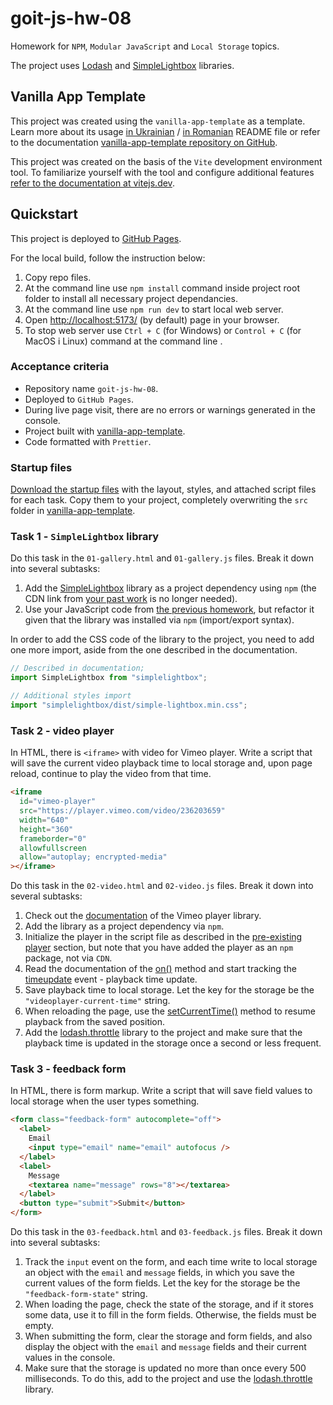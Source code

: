 # goit-js-hw-08

Homework for `NPM`, `Modular JavaScript` and `Local Storage` topics.

The project uses [Lodash](https://lodash.com/) and [SimpleLightbox](https://simplelightbox.com/) libraries.

## Vanilla App Template

This project was created using the `vanilla-app-template` as a template. Learn more about its usage [in Ukrainian](./README.vanilla-app-template.uk.md) / [in Romanian](./README.vanilla-app-template.ro.md) README file or refer to the documentation [vanilla-app-template repository on GitHub](https://github.com/goitacademy/vanilla-app-template).

This project was created on the basis of the `Vite` development environment tool. To familiarize yourself with the tool and configure additional features [refer to the documentation at vitejs.dev](https://vitejs.dev/).

## Quickstart

This project is deployed to [GitHub Pages](https://oleksandr-romashko.github.io/goit-js-hw-08/).

For the local build, follow the instruction below:

1. Copy repo files.
1. At the command line use `npm install` command inside project root folder to install all necessary project dependancies.
1. At the command line use `npm run dev` to start local web server.
1. Open [http://localhost:5173/](http://localhost:5173/) (by default) page in your browser.
1. To stop web server use `Ctrl + C` (for Windows) or 
`Control + C` (for MacOS і Linux) command at the command line . 

### Acceptance criteria

* Repository name `goit-js-hw-08`.
* Deployed to `GitHub Pages`.
* During live page visit, there are no errors or warnings generated in the console.
* Project built with [vanilla-app-template](https://github.com/goitacademy/vanilla-app-template).
* Code formatted with `Prettier`.

### Startup files

[Download the startup files](./assets/src.zip) with the layout, styles, and attached script files for each task. Copy them to your project, completely overwriting the `src` folder in [vanilla-app-template](https://github.com/goitacademy/vanilla-app-template).

### Task 1 - `SimpleLightbox` library

Do this task in the `01-gallery.html` and `01-gallery.js` files. Break it down into several subtasks:

1. Add the [SimpleLightbox](https://simplelightbox.com/) library as a project dependency using `npm` (the CDN link from [your past work](https://github.com/oleksandr-romashko/goit-js-finalproject) is no longer needed).
1. Use your JavaScript code from [the previous homework](https://github.com/oleksandr-romashko/goit-js-finalproject), but refactor it given that the library was installed via `npm` (import/export syntax).

In order to add the CSS code of the library to the project, you need to add one more import, aside from the one described in the documentation.

```javascript
// Described in documentation;
import SimpleLightbox from "simplelightbox";

// Additional styles import
import "simplelightbox/dist/simple-lightbox.min.css";
```

### Task 2 - video player

In HTML, there is `<iframe>` with video for Vimeo player. Write a script that will save the current video playback time to local storage and, upon page reload, continue to play the video from that time.

```html
<iframe
  id="vimeo-player"
  src="https://player.vimeo.com/video/236203659"
  width="640"
  height="360"
  frameborder="0"
  allowfullscreen
  allow="autoplay; encrypted-media"
></iframe>
```

Do this task in the `02-video.html` and `02-video.js` files. Break it down into several subtasks:

1. Check out the [documentation](https://github.com/vimeo/player.js/#vimeo-player-api) of the Vimeo player library.
1. Add the library as a project dependency via `npm`.
1. Initialize the player in the script file as described in the [pre-existing player](https://github.com/vimeo/player.js/#pre-existing-player) section, but note that you have added the player as an `npm` package, not via `CDN`.
1. Read the documentation of the [on()](https://github.com/vimeo/player.js/#onevent-string-callback-function-void) method and start tracking the [timeupdate](https://github.com/vimeo/player.js/#events) event - playback time update.
1. Save playback time to local storage. Let the key for the storage be the `"videoplayer-current-time"` string.
1. When reloading the page, use the [setCurrentTime()](https://github.com/vimeo/player.js/#setcurrenttimeseconds-number-promisenumber-rangeerrorerror) method to resume playback from the saved position.
1. Add the [lodash.throttle](https://www.npmjs.com/package/lodash.throttle) library to the project and make sure that the playback time is updated in the storage once a second or less frequent.

### Task 3 - feedback form

In HTML, there is form markup. Write a script that will save field values to local storage when the user types something.

```html
<form class="feedback-form" autocomplete="off">
  <label>
    Email
    <input type="email" name="email" autofocus />
  </label>
  <label>
    Message
    <textarea name="message" rows="8"></textarea>
  </label>
  <button type="submit">Submit</button>
</form>
```

Do this task in the `03-feedback.html` and `03-feedback.js` files. Break it down into several subtasks:

1. Track the `input` event on the form, and each time write to local storage an object with the `email` and `message` fields, in which you save the current values of the form fields. Let the key for the storage be the `"feedback-form-state"` string.
1. When loading the page, check the state of the storage, and if it stores some data, use it to fill in the form fields. Otherwise, the fields must be empty.
1. When submitting the form, clear the storage and form fields, and also display the object with the `email` and `message` fields and their current values in the console.
1. Make sure that the storage is updated no more than once every 500 milliseconds. To do this, add to the project and use the [lodash.throttle](https://www.npmjs.com/package/lodash.throttle) library.